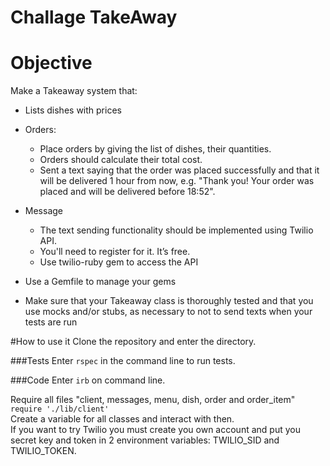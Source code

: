 # Challage TakeAway

# Objective
Make a Takeaway system that:
* Lists dishes with prices
* Orders:
    - Place orders by giving the list of dishes, their quantities.
    - Orders should calculate their total cost. 
    - Sent a text saying that the order was placed successfully and that it will be delivered 1 hour from now, e.g. "Thank you! Your order was placed and will be delivered before 18:52".

* Message
    - The text sending functionality should be implemented using Twilio API.
    - You'll need to register for it. It’s free.
    - Use twilio-ruby gem to access the API

* Use a Gemfile to manage your gems

* Make sure that your Takeaway class is thoroughly tested and that you use mocks and/or stubs, as necessary to not to send texts when your tests are run

#How to use it
Clone the repository and enter the directory.

###Tests
Enter ``rspec`` in the command line to run tests.

###Code
Enter ``irb`` on command line. <br/>

Require all files "client, messages, menu, dish, order and order_item" ``require './lib/client'``  <br/>
Create a variable for all classes and interact with then. <br/>
If you want to try Twilio you must create you own account and put you secret key and token in 2 environment variables: TWILIO_SID and TWILIO_TOKEN.


